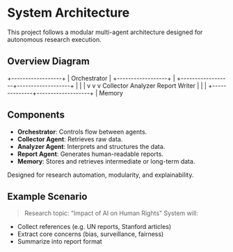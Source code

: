 # System Architecture

This project follows a modular multi-agent architecture designed for autonomous research execution.

## Overview Diagram

+------------------+
| Orchestrator |
+------------------+
|
+------------------+-------------------+
| | |
v v v
Collector Analyzer Report Writer
| | |
+--------------+-------------------+
|
Memory

## Components
- **Orchestrator**: Controls flow between agents.
- **Collector Agent**: Retrieves raw data.
- **Analyzer Agent**: Interprets and structures the data.
- **Report Agent**: Generates human-readable reports.
- **Memory**: Stores and retrieves intermediate or long-term data.

Designed for research automation, modularity, and explainability.

## Example Scenario

> Research topic: "Impact of AI on Human Rights"
System will:
- Collect references (e.g. UN reports, Stanford articles)
- Extract core concerns (bias, surveillance, fairness)
- Summarize into report format
